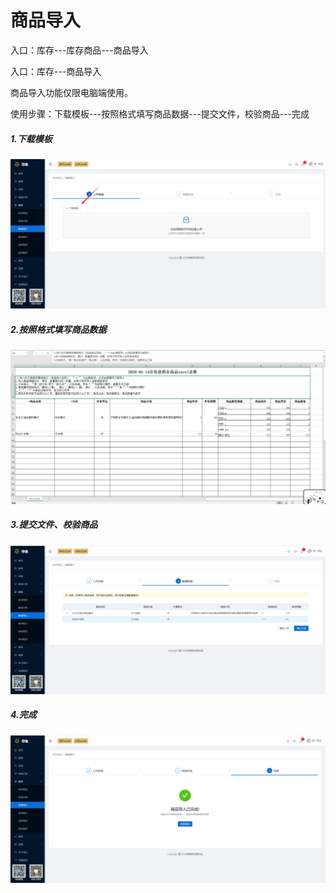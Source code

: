 # 商品导入

入口：库存---库存商品---商品导入

入口：库存---商品导入

商品导入功能仅限电脑端使用。

使用步骤：下载模板---按照格式填写商品数据---提交文件，校验商品---完成

##### 1.下载模板

![PNG](..\image\库存管理\05-商品导入01.jpg)

##### 2.按照格式填写商品数据

![PNG](..\image\库存管理\05-商品导入02.jpg)

##### 3.提交文件、校验商品

![PNG](..\image\库存管理\05-商品导入03.jpg)

##### 4.完成

![PNG](..\image\库存管理\05-商品导入04.jpg)